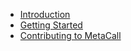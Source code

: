 * [Introduction](/)
* [Getting Started](Getting-Started.md)
* [Contributing to MetaCall](Contribution-Guide.md)